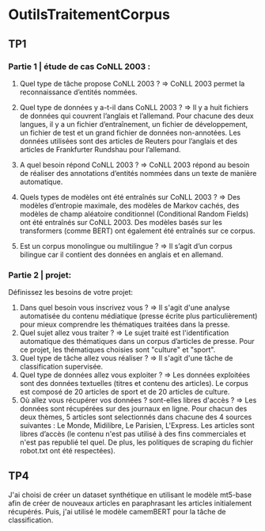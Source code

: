 # OutilsTraitementCorpus

## TP1
### Partie 1 | étude de cas CoNLL 2003 :
1. Quel type de tâche propose CoNLL 2003 ?
=> CoNLL 2003 permet la reconnaissance d’entités nommées.

2. Quel type de données y a-t-il dans CoNLL 2003 ?
=> Il y a huit fichiers de données qui couvrent l’anglais et l’allemand. Pour chacune des deux langues, il y a un fichier d’entraînement, un fichier de développement, un fichier de test et un grand fichier de données non-annotées. Les données utilisées sont des articles de Reuters pour l’anglais et des articles de Frankfurter Rundshau pour l’allemand.

3. A quel besoin répond CoNLL 2003 ?
=> CoNLL 2003 répond au besoin de réaliser des annotations d’entités nommées dans un texte de manière automatique.

4. Quels types de modèles ont été entraînés sur CoNLL 2003 ?
=> Des modèles d’entropie maximale, des modèles de Markov cachés, des modèles de champ aléatoire conditionnel (Conditional Random Fields) ont été entraînés sur CoNLL 2003. Des modèles basés sur les transformers (comme BERT) ont également été entraînés sur ce corpus.

5. Est un corpus monolingue ou multilingue ?
=> Il s’agit d’un corpus bilingue car il contient des données en anglais et en allemand.

### Partie 2 | projet:
Définissez les besoins de votre projet:
1. Dans quel besoin vous inscrivez vous ?
   => Il s'agit d'une analyse automatisée du contenu médiatique (presse écrite plus particulièrement) pour mieux comprendre les thématiques traitées dans la presse.
2. Quel sujet allez vous traiter ?
   => Le sujet traité est l'identification automatique des thématiques dans un corpus d’articles de presse. Pour ce projet, les thématiques choisies sont "culture" et "sport".
3. Quel type de tâche allez vous réaliser ?
   => Il s'agit d'une tâche de classification supervisée.
4. Quel type de données allez vous exploiter ?
   => Les données exploitées sont des données textuelles (titres et contenu des articles). Le corpus est composé de 20 articles de sport et de 20 articles de culture.
5. Où allez vous récupérer vos données ? sont-elles libres d'accès ?
   => Les données sont récupérées sur des journaux en ligne. Pour chacun des deux thèmes, 5 articles sont selectionnés dans chacune des 4 sources suivantes : Le Monde, Midilibre, Le Parisien, L'Express. Les articles sont libres d’accès (le contenu n'est pas utilisé à des fins commerciales et n'est pas republié tel quel. De plus, les politiques de scraping du fichier robot.txt ont été respectées).

## TP4
J'ai choisi de créer un dataset synthétique en utilisant le modèle mt5-base afin de créer de nouveaux articles en paraphrasant les articles initialement récupérés. Puis, j'ai utilisé le modèle camemBERT pour la tâche de classification.
